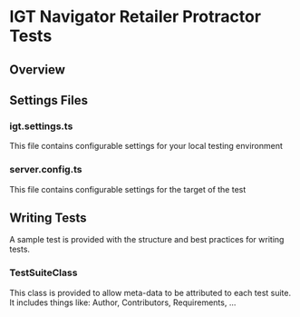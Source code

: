 # IGT Navigator Retailer Protractor Tests

## Overview

## Settings Files
### igt.settings.ts
This file contains configurable settings for your local testing environment

### server.config.ts
This file contains configurable settings for the target of the test

## Writing Tests
A sample test is provided with the structure and best practices for writing tests.

### TestSuiteClass
This class is provided to allow meta-data to be attributed to each test suite. It includes things like: Author, Contributors, Requirements, ...

